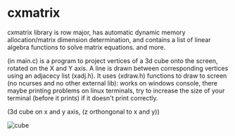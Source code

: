 # cxmatrix
cxmatrix library is row major,
has automatic dynamic memory allocation/matrix dimension determination,
and contains a list of linear algebra functions to solve matrix equations. and more.

(in main.c) is a program to project vertices of a 3d cube onto the screen, rotated on the X and Y axis. A line is drawn between corresponding vertices using an adjacecy list (xadj.h). It uses (xdraw.h) functions to draw to screen (no ncurses and no other external lib): works on windows console, there maybe printing problems on linux terminals, try to increase the size of your terminal (before it prints) if it doesn't print correctly.

(3d cube on x and y axis, (z orthongonal to x and y))

![cube](https://user-images.githubusercontent.com/73267302/109907072-9486ac00-7c6f-11eb-80f4-80105f3fdb45.gif)
